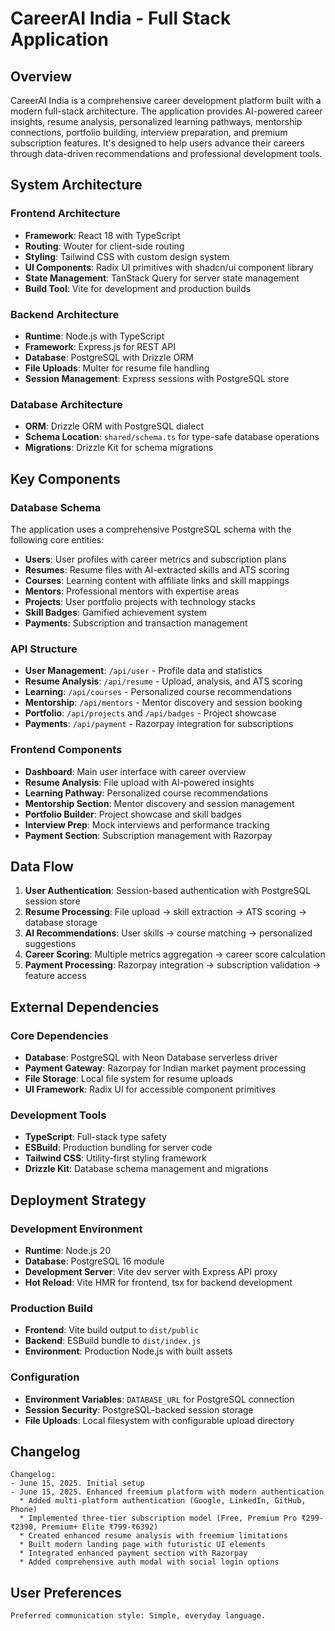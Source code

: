 # CareerAI India - Full Stack Application

## Overview

CareerAI India is a comprehensive career development platform built with a modern full-stack architecture. The application provides AI-powered career insights, resume analysis, personalized learning pathways, mentorship connections, portfolio building, interview preparation, and premium subscription features. It's designed to help users advance their careers through data-driven recommendations and professional development tools.

## System Architecture

### Frontend Architecture
- **Framework**: React 18 with TypeScript
- **Routing**: Wouter for client-side routing
- **Styling**: Tailwind CSS with custom design system
- **UI Components**: Radix UI primitives with shadcn/ui component library
- **State Management**: TanStack Query for server state management
- **Build Tool**: Vite for development and production builds

### Backend Architecture
- **Runtime**: Node.js with TypeScript
- **Framework**: Express.js for REST API
- **Database**: PostgreSQL with Drizzle ORM
- **File Uploads**: Multer for resume file handling
- **Session Management**: Express sessions with PostgreSQL store

### Database Architecture
- **ORM**: Drizzle ORM with PostgreSQL dialect
- **Schema Location**: `shared/schema.ts` for type-safe database operations
- **Migrations**: Drizzle Kit for schema migrations

## Key Components

### Database Schema
The application uses a comprehensive PostgreSQL schema with the following core entities:
- **Users**: User profiles with career metrics and subscription plans
- **Resumes**: Resume files with AI-extracted skills and ATS scoring
- **Courses**: Learning content with affiliate links and skill mappings
- **Mentors**: Professional mentors with expertise areas
- **Projects**: User portfolio projects with technology stacks
- **Skill Badges**: Gamified achievement system
- **Payments**: Subscription and transaction management

### API Structure
- **User Management**: `/api/user` - Profile data and statistics
- **Resume Analysis**: `/api/resume` - Upload, analysis, and ATS scoring
- **Learning**: `/api/courses` - Personalized course recommendations
- **Mentorship**: `/api/mentors` - Mentor discovery and session booking
- **Portfolio**: `/api/projects` and `/api/badges` - Project showcase
- **Payments**: `/api/payment` - Razorpay integration for subscriptions

### Frontend Components
- **Dashboard**: Main user interface with career overview
- **Resume Analysis**: File upload with AI-powered insights
- **Learning Pathway**: Personalized course recommendations
- **Mentorship Section**: Mentor discovery and session management
- **Portfolio Builder**: Project showcase and skill badges
- **Interview Prep**: Mock interviews and performance tracking
- **Payment Section**: Subscription management with Razorpay

## Data Flow

1. **User Authentication**: Session-based authentication with PostgreSQL session store
2. **Resume Processing**: File upload → skill extraction → ATS scoring → database storage
3. **AI Recommendations**: User skills → course matching → personalized suggestions
4. **Career Scoring**: Multiple metrics aggregation → career score calculation
5. **Payment Processing**: Razorpay integration → subscription validation → feature access

## External Dependencies

### Core Dependencies
- **Database**: PostgreSQL with Neon Database serverless driver
- **Payment Gateway**: Razorpay for Indian market payment processing
- **File Storage**: Local file system for resume uploads
- **UI Framework**: Radix UI for accessible component primitives

### Development Tools
- **TypeScript**: Full-stack type safety
- **ESBuild**: Production bundling for server code
- **Tailwind CSS**: Utility-first styling framework
- **Drizzle Kit**: Database schema management and migrations

## Deployment Strategy

### Development Environment
- **Runtime**: Node.js 20 
- **Database**: PostgreSQL 16 module
- **Development Server**: Vite dev server with Express API proxy
- **Hot Reload**: Vite HMR for frontend, tsx for backend development

### Production Build
- **Frontend**: Vite build output to `dist/public`
- **Backend**: ESBuild bundle to `dist/index.js`
- **Environment**: Production Node.js with built assets

### Configuration
- **Environment Variables**: `DATABASE_URL` for PostgreSQL connection
- **Session Security**: PostgreSQL-backed session storage
- **File Uploads**: Local filesystem with configurable upload directory

## Changelog

```
Changelog:
- June 15, 2025. Initial setup
- June 15, 2025. Enhanced freemium platform with modern authentication
  * Added multi-platform authentication (Google, LinkedIn, GitHub, Phone)
  * Implemented three-tier subscription model (Free, Premium Pro ₹299-₹2390, Premium+ Elite ₹799-₹6392)
  * Created enhanced resume analysis with freemium limitations
  * Built modern landing page with futuristic UI elements
  * Integrated enhanced payment section with Razorpay
  * Added comprehensive auth modal with social login options
```

## User Preferences

```
Preferred communication style: Simple, everyday language.
```
